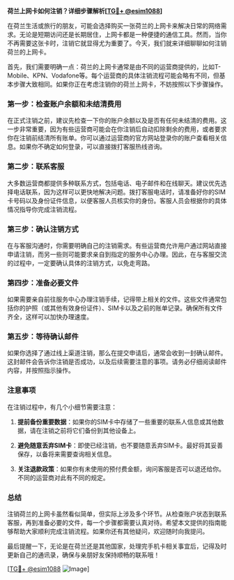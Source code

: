**荷兰上网卡如何注销？详细步骤解析[[TG💪+ @esim1088](https://t.me/s/esim1088)]**

在荷兰生活或旅行的朋友，可能会选择购买一张荷兰的上网卡来解决日常的网络需求。无论是短期访问还是长期居住，上网卡都是一种便捷的通信工具。然而，当你不再需要这张卡时，注销它就显得尤为重要了。今天，我们就来详细聊聊如何注销荷兰的上网卡。

首先，我们需要明确一点：荷兰的上网卡通常是由不同的运营商提供的，比如T-Mobile、KPN、Vodafone等。每个运营商的具体注销流程可能会略有不同，但基本步骤大致相同。如果你正在考虑注销你的荷兰上网卡，不妨按照以下步骤操作。

### 第一步：检查账户余额和未结清费用

在正式注销之前，建议先检查一下你的账户余额以及是否有任何未结清的费用。这一步非常重要，因为有些运营商可能会在你注销后自动扣除剩余的费用，或者要求你在注销前结清所有账单。你可以通过运营商的官方网站登录你的账户查看相关信息。如果你不确定如何登录，可以直接拨打客服热线咨询。

### 第二步：联系客服

大多数运营商都提供多种联系方式，包括电话、电子邮件和在线聊天。建议优先选择电话联系，因为这样可以更快地解决问题。拨打客服电话时，请准备好你的SIM卡号码以及身份证件信息，以便客服人员核实你的身份。客服人员会根据你的具体情况指导你完成注销流程。

### 第三步：确认注销方式

在与客服沟通时，你需要明确自己的注销需求。有些运营商允许用户通过网站直接申请注销，而另一些则可能要求亲自到指定的服务中心办理。因此，在与客服交流的过程中，一定要确认具体的注销方式，以免走弯路。

### 第四步：准备必要文件

如果需要亲自前往服务中心办理注销手续，记得带上相关的文件。这些文件通常包括你的护照（或其他有效身份证件）、SIM卡以及之前的账单记录。确保所有文件齐全，这样可以加快办理速度。

### 第五步：等待确认邮件

如果你选择了通过线上渠道注销，那么在提交申请后，通常会收到一封确认邮件。这封邮件会告诉你注销是否成功，以及后续需要注意的事项。请务必仔细阅读邮件内容，并按照指示操作。

### 注意事项

在注销过程中，有几个小细节需要注意：

1. **提前备份重要数据**：如果你的SIM卡中存储了一些重要的联系人信息或其他数据，请在注销之前将它们备份到其他设备上。
   
2. **避免随意丢弃SIM卡**：即使已经注销，也不要随意丢弃SIM卡。最好将其妥善保存，以备将来需要查询相关信息。

3. **关注退款政策**：如果你有未使用的预付费金额，询问客服是否可以退还给你。不同的运营商对此有不同的规定。

### 总结

注销荷兰的上网卡虽然看似简单，但实际上涉及多个环节。从检查账户状态到联系客服，再到准备必要的文件，每一个步骤都需要认真对待。希望本文提供的指南能够帮助大家顺利完成注销流程。如果你还有其他疑问，欢迎随时向我提问。

最后提醒一下，无论是在荷兰还是其他国家，处理完手机卡相关事宜后，记得及时更新自己的通讯录，确保与亲朋好友保持顺畅的联系哦！

[[TG💪+ @esim1088](https://t.me/s/esim1088) ![Image](https://i.postimg.cc/4NQfJmqS/Snipaste-2025-05-13-00-14-12.png)]